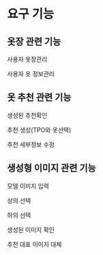 # 요구 기능

옷장 관련 기능
-------------------
  사용자 옷장관리
  
  사용자 옷 정보관리
  
옷 추천 관련 기능
-------------------
  생성된 추천확인
  
  추천 생성(TPO와 옷선택)
  
  추천 세부정보 수정
  
생성형 이미지 관련 기능
-------------------
  모델 이미지 입력
  
  상의 선택
  
  하의 선택
  
  생성된 이미지 확인
  
  추천 대표 이미지 대체
